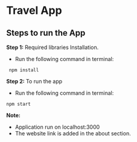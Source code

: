 # Travel App

## Steps to run the App
**Step 1:** Required libraries Installation.      
- Run the following command in terminal: 
```
 npm install
```

**Step 2:** To run the app    
- Run the following command in terminal: 
```
npm start
```

**Note:**     
- Application run on localhost:3000     
- The website link is added in the about section.